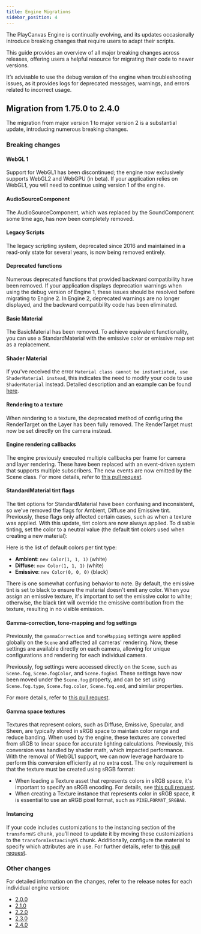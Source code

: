 ```yaml
---
title: Engine Migrations
sidebar_position: 4
---
```


The PlayCanvas Engine is continually evolving, and its updates occasionally introduce breaking changes that require users to adapt their scripts.

This guide provides an overview of all major breaking changes across releases, offering users a helpful resource for migrating their code to newer versions.

It’s advisable to use the debug version of the engine when troubleshooting issues, as it provides logs for deprecated messages, warnings, and errors related to incorrect usage.

## Migration from 1.75.0 to 2.4.0

The migration from major version 1 to major version 2 is a substantial update, introducing numerous breaking changes.

### Breaking changes

#### WebGL 1

Support for WebGL1 has been discontinued; the engine now exclusively supports WebGL2 and WebGPU (in beta). If your application relies on WebGL1, you will need to continue using version 1 of the engine.

#### AudioSourceComponent

The AudioSourceComponent, which was replaced by the SoundComponent some time ago, has now been completely removed.

#### Legacy Scripts

The legacy scripting system, deprecated since 2016 and maintained in a read-only state for several years, is now being removed entirely.

#### Deprecated functions

Numerous deprecated functions that provided backward compatibility have been removed. If your application displays deprecation warnings when using the debug version of Engine 1, these issues should be resolved before migrating to Engine 2. In Engine 2, deprecated warnings are no longer displayed, and the backward compatibility code has been eliminated.

#### Basic Material

The BasicMaterial has been removed. To achieve equivalent functionality, you can use a StandardMaterial with the emissive color or emissive map set as a replacement.

#### Shader Material

If you've received the error `Material class cannot be instantiated, use ShaderMaterial instead`, this indicates the need to modify your code to use `ShaderMaterial` instead. Detailed description and an example can be found [here](https://github.com/playcanvas/engine/pull/6831).

#### Rendering to a texture

When rendering to a texture, the deprecated method of configuring the RenderTarget on the Layer has been fully removed. The RenderTarget must now be set directly on the camera instead.

#### Engine rendering callbacks

The engine previously executed multiple callbacks per frame for camera and layer rendering. These have been replaced with an event-driven system that supports multiple subscribers. The new events are now emitted by the Scene class. For more details, refer to [this pull request](https://github.com/playcanvas/engine/pull/7156).

#### StandardMaterial tint flags

The tint options for StandardMaterial have been confusing and inconsistent, so we've removed the flags for Ambient, Diffuse and Emissive tint. Previously, these flags only affected certain cases, such as when a texture was applied. With this update, tint colors are now always applied. To disable tinting, set the color to a neutral value (the default tint colors used when creating a new material):

Here is the list of default colors per tint type:

* **Ambient**: `new Color(1, 1, 1)` (white)
* **Diffuse**: `new Color(1, 1, 1)` (white)
* **Emissive**: `new Color(0, 0, 0)` (black)

There is one somewhat confusing behavior to note. By default, the emissive tint is set to black to ensure the material doesn't emit any color. When you assign an emissive texture, it's important to set the emissive color to white; otherwise, the black tint will override the emissive contribution from the texture, resulting in no visible emission.

#### Gamma-correction, tone-mapping and fog settings

Previously, the `gammaCorrection` and `toneMapping` settings were applied globally on the `Scene` and affected all cameras' rendering. Now, these settings are available directly on each camera, allowing for unique configurations and rendering for each individual camera.

Previously, fog settings were accessed directly on the `Scene`, such as `Scene.fog`, `Scene.fogColor`, and `Scene.fogEnd`. These settings have now been moved under the `Scene.fog` property, and can be set using `Scene.fog.type`, `Scene.fog.color`, `Scene.fog.end`, and similar properties.

For more details, refer to [this pull request](https://github.com/playcanvas/engine/pull/7101).

#### Gamma space textures

Textures that represent colors, such as Diffuse, Emissive, Specular, and Sheen, are typically stored in sRGB space to maintain color range and reduce banding. When used by the engine, these textures are converted from sRGB to linear space for accurate lighting calculations. Previously, this conversion was handled by shader math, which impacted performance. With the removal of WebGL1 support, we can now leverage hardware to perform this conversion efficiently at no extra cost. The only requirement is that the texture must be created using sRGB format:

* When loading a Texture asset that represents colors in sRGB space, it's important to specify an sRGB encoding. For details, see [this pull request](https://github.com/playcanvas/engine/pull/6739).
* When creating a Texture instance that represents color in sRGB space, it is essential to use an sRGB pixel format, such as `PIXELFORMAT_SRGBA8`.

#### Instancing

If your code includes customizations to the instancing section of the `transformVS` chunk, you’ll need to update it by moving these customizations to the `transformInstancingVS` chunk. Additionally, configure the material to specify which attributes are in use. For further details, refer to [this pull request](https://github.com/playcanvas/engine/pull/6867).

### Other changes

For detailed information on the changes, refer to the release notes for each individual engine version:

* [2.0.0](https://github.com/playcanvas/engine/releases/tag/v2.0.0)
* [2.1.0](https://github.com/playcanvas/engine/releases/tag/v2.1.0)
* [2.2.0](https://github.com/playcanvas/engine/releases/tag/v2.2.0)
* [2.3.0](https://github.com/playcanvas/engine/releases/tag/v2.3.0)
* [2.4.0](https://github.com/playcanvas/engine/releases/tag/v2.4.0)
